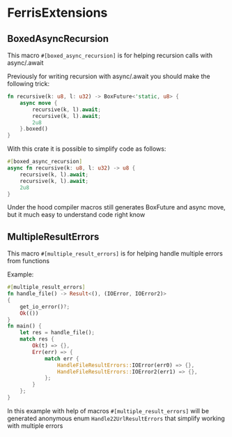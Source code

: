 # FerrisExtensions

## BoxedAsyncRecursion
This macro `#[boxed_async_recursion]` is for helping recursion calls with async/.await

Previously for writing recursion with async/.await you should make the following trick:
```rust
fn recursive(k: u8, l: u32) -> BoxFuture<'static, u8> {
    async move {
        recursive(k, l).await;
        recursive(k, l).await;
        2u8
    }.boxed()
}
```

With this crate it is possible to simplify code as follows:
```rust
#[boxed_async_recursion]
async fn recursive(k: u8, l: u32) -> u8 {
    recursive(k, l).await;
    recursive(k, l).await;
    2u8
}
```

Under the hood compiler macros still generates BoxFuture and async move, but it much easy to understand code right know

## MultipleResultErrors

This macro `#[multiple_result_errors]` is for helping handle multiple errors from functions

Example:
```rust
#[multiple_result_errors]
fn handle_file() -> Result<(), (IOError, IOError2)>
{
    get_io_error()?;
    Ok(())
}
fn main() {
    let res = handle_file();
    match res {
        Ok(t) => {},
        Err(err) => {
            match err {
                HandleFileResultErrors::IOError(err0) => {},
                HandleFileResultErrors::IOError2(err1) => {},
            };
        }
    };
}
```

In this example with help of macros `#[multiple_result_errors]` will be generated anonymous enum `Handle22UrlResultErrors`
that simplify working with multiple errors
